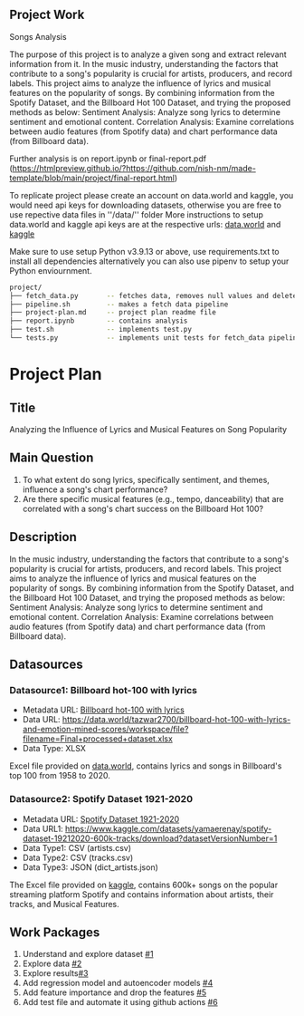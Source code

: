 ## Project Work

Songs Analysis

The purpose of this project is to analyze a given song and extract relevant information from it. In the music industry, understanding the factors that contribute to a song's popularity is crucial for artists, producers, and record labels. 
This project aims to analyze the influence of lyrics and musical features on the popularity of songs. By combining information from the Spotify Dataset, and the Billboard Hot 100 Dataset, and trying the proposed methods as below:
Sentiment Analysis: Analyze song lyrics to determine sentiment and emotional content.
Correlation Analysis: Examine correlations between audio features (from Spotify data) and chart performance data (from Billboard data).


Further analysis is on report.ipynb or final-report.pdf
(https://htmlpreview.github.io/?https://github.com/nish-nm/made-template/blob/main/project/final-report.html)


To replicate project please create an account on data.world and kaggle, you would need api keys for downloading datasets, otherwise you are free to use repective data files in ''/data/'' folder
More instructions to setup data.world and kaggle api keys are at the respective urls: [data.world](https://developer.data.world/docs/dwapi-spec-stoplight/4ad490cb5668e-api-overview) and [kaggle](https://www.kaggle.com/docs/api)

Make sure to use setup Python v3.9.13 or above, use requirements.txt to install all dependencies alternatively you can also use pipenv to setup your Python enviournment.
```bash
project/
├── fetch_data.py       -- fetches data, removes null values and deletes unneccesary files
├── pipeline.sh         -- makes a fetch data pipeline
├── project-plan.md		-- project plan readme file
├── report.ipynb        -- contains analysis
├── test.sh	            -- implements test.py
└── tests.py            -- implements unit tests for fetch_data pipeline 
```

# Project Plan

## Title
<!-- Give your project a short title. -->
Analyzing the Influence of Lyrics and Musical Features on Song Popularity


## Main Question

<!-- Think about one main question you want to answer based on the data. -->
1. To what extent do song lyrics, specifically sentiment, and themes, influence a song's chart performance?
2. Are there specific musical features (e.g., tempo, danceability) that are correlated with a song's chart success on the Billboard Hot 100?

## Description

<!-- Describe your data science project in max. 200 words. Consider writing about why and how you attempt it. -->
In the music industry, understanding the factors that contribute to a song's popularity is crucial for artists, producers, and record labels. 
This project aims to analyze the influence of lyrics and musical features on the popularity of songs. By combining information from the Spotify Dataset, and the Billboard Hot 100 Dataset, and trying the proposed methods as below:
Sentiment Analysis: Analyze song lyrics to determine sentiment and emotional content.
Correlation Analysis: Examine correlations between audio features (from Spotify data) and chart performance data (from Billboard data).

## Datasources

<!-- Describe each data source you plan to use in a section. Use the prefix "DatasourceX" where X is the id of the data source. -->

### Datasource1: Billboard hot-100 with lyrics
* Metadata URL: [Billboard hot-100 with lyrics](https://data.world/tazwar2700/billboard-hot-100-with-lyrics-and-emotion-mined-scores)
* Data URL: https://data.world/tazwar2700/billboard-hot-100-with-lyrics-and-emotion-mined-scores/workspace/file?filename=Final+processed+dataset.xlsx
* Data Type: XLSX

Excel file provided on [data.world](https://data.world/), contains lyrics and songs in Billboard's top 100 from 1958 to 2020.

### Datasource2: Spotify Dataset 1921-2020
* Metadata URL: [Spotify Dataset 1921-2020](https://www.kaggle.com/datasets/yamaerenay/spotify-dataset-19212020-600k-tracks)
* Data URL1: https://www.kaggle.com/datasets/yamaerenay/spotify-dataset-19212020-600k-tracks/download?datasetVersionNumber=1
* Data Type1: CSV (artists.csv)
* Data Type2: CSV (tracks.csv)
* Data Type3: JSON (dict_artists.json)

The Excel file provided on [kaggle](https://www.kaggle.com/datasets), contains 600k+ songs on the popular streaming platform Spotify and contains information about artists, their tracks, and Musical Features.

## Work Packages

<!-- List of work packages ordered sequentially, each pointing to an issue with more details. -->

1. Understand and explore dataset [#1][i1]
2. Explore data [#2][i2]
3. Explore results[#3][i2]
4. Add regression model and autoencoder models [#4][i2]
5. Add feature importance and drop the features [#5][i2]
6. Add test file and automate it using github actions [#6][i3]

[i1]: https://github.com/nish-nm/made-template/issues/1
[i2]: https://github.com/nish-nm/made-template/issues/2
[i3]: https://github.com/nish-nm/made-template/issues/3

